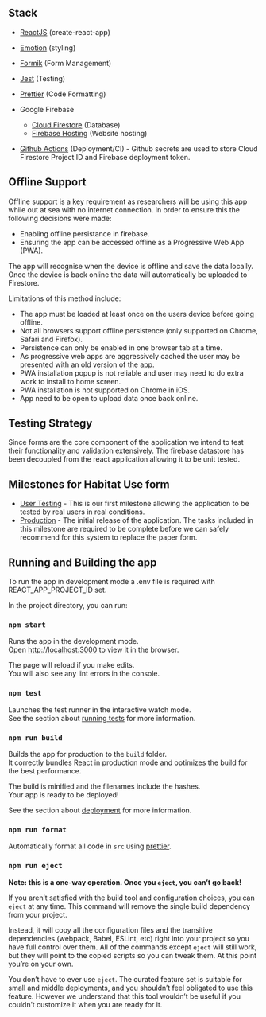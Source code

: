 ## Stack

- [ReactJS](https://create-react-app.dev/docs/getting-started/) (create-react-app)
- [Emotion](https://emotion.sh/docs/introduction) (styling)
- [Formik](https://jaredpalmer.com/formik/docs/overview) (Form Management)
- [Jest](https://jestjs.io/docs/en/getting-started) (Testing)
- [Prettier](https://prettier.io/docs/en/index.html) (Code Formatting)

- Google Firebase
  - [Cloud Firestore](https://firebase.google.com/docs/firestore) (Database)
  - [Firebase Hosting](https://firebase.google.com/docs/hosting) (Website hosting)
- [Github Actions](https://help.github.com/en/actions/getting-started-with-github-actions/about-github-actions) (Deployment/CI) - Github secrets are used to store Cloud Firestore Project ID and Firebase deployment token.

## Offline Support

Offline support is a key requirement as researchers will be using this app while out at sea with no internet connection. In order to ensure this the following decisions were made:

- Enabling offline persistance in firebase.
- Ensuring the app can be accessed offline as a Progressive Web App (PWA).

The app will recognise when the device is offline and save the data locally. Once the device is back online the data will automatically be uploaded to Firestore.

Limitations of this method include:

- The app must be loaded at least once on the users device before going offline.
- Not all browsers support offline persistence (only supported on Chrome, Safari and Firefox).
- Persistence can only be enabled in one browser tab at a time.
- As progressive web apps are aggressively cached the user may be presented with an old version of the app.
- PWA installation popup is not reliable and user may need to do extra work to install to home screen.
- PWA installation is not supported on Chrome in iOS.
- App need to be open to upload data once back online.

## Testing Strategy

Since forms are the core component of the application we intend to test their functionality and validation extensively. The firebase datastore has been decoupled from the react application allowing it to be unit tested.

## Milestones for Habitat Use form

- [User Testing](https://github.com/BMMRO-tech/BMMRO/milestone/2) - This is our first milestone allowing the application to be tested by real users in real conditions.
- [Production](https://github.com/BMMRO-tech/BMMRO/milestone/1) - The initial release of the application. The tasks included in this milestone are required to be complete before we can safely recommend for this system to replace the paper form.

## Running and Building the app

To run the app in development mode a .env file is required with REACT_APP_PROJECT_ID set.

In the project directory, you can run:

### `npm start`

Runs the app in the development mode.<br />
Open [http://localhost:3000](http://localhost:3000) to view it in the browser.

The page will reload if you make edits.<br />
You will also see any lint errors in the console.

### `npm test`

Launches the test runner in the interactive watch mode.<br />
See the section about [running tests](https://facebook.github.io/create-react-app/docs/running-tests) for more information.

### `npm run build`

Builds the app for production to the `build` folder.<br />
It correctly bundles React in production mode and optimizes the build for the best performance.

The build is minified and the filenames include the hashes.<br />
Your app is ready to be deployed!

See the section about [deployment](https://facebook.github.io/create-react-app/docs/deployment) for more information.

### `npm run format`

Automatically format all code in `src` using [prettier](https://prettier.io/).

### `npm run eject`

**Note: this is a one-way operation. Once you `eject`, you can’t go back!**

If you aren’t satisfied with the build tool and configuration choices, you can `eject` at any time. This command will remove the single build dependency from your project.

Instead, it will copy all the configuration files and the transitive dependencies (webpack, Babel, ESLint, etc) right into your project so you have full control over them. All of the commands except `eject` will still work, but they will point to the copied scripts so you can tweak them. At this point you’re on your own.

You don’t have to ever use `eject`. The curated feature set is suitable for small and middle deployments, and you shouldn’t feel obligated to use this feature. However we understand that this tool wouldn’t be useful if you couldn’t customize it when you are ready for it.

